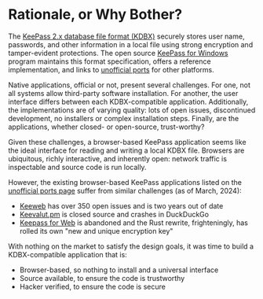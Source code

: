 # Rationale, or Why Bother?

The [KeePass 2.x database file format (KDBX)][ref1] securely stores user name,
passwords, and other information in a local file using strong encryption and
tamper-evident protections. The open source [KeePass for Windows][ref2] program
maintains this format specification, offers a reference implementation, and
links to [unofficial ports][ref3] for other platforms.

Native applications, official or not, present several challenges. For one, not
all systems allow third-party software installation. For another, the user
interface differs between each KDBX-compatible application. Additionally, the
implementations are of varying quality: lots of open issues, discontinued
development, no installers or complex installation steps. Finally, are the
applications, whether closed- or open-source, trust-worthy?

Given these challenges, a browser-based KeePass application seems like the ideal
interface for reading and writing a local KDBX file. Browsers are ubiquitous,
richly interactive, and inherently open: network traffic is inspectable and
source code is run locally.

However, the existing browser-based KeePass applications listed on the
[unofficial ports page][ref3] suffer from similar challenges (as of March, 2024):
* [Keeweb][ref4] has over 350 open issues and is two years out of date
* [Keevalut.pm][ref5] is closed source and crashes in DuckDuckGo
* [Keepass for Web][ref6] is abandoned and the Rust rewrite, frighteningly, has
  rolled its own "new and unique encryption key"

With nothing on the market to satisfy the design goals, it was time to build a
KDBX-compatible application that is:
* Browser-based, so nothing to install and a universal interface
* Source available, to ensure the code is trustworthy
* Hacker verified, to ensure the code is secure

[ref1]:https://keepass.info/help/kb/kdbx.html
[ref2]:https://keepass.info/
[ref3]:https://keepass.info/download.html
[ref4]:https://github.com/keeweb/keeweb
[ref5]:https://keevault.pm/
[ref6]:https://github.com/lixmal/keepass4web/?tab=readme-ov-file
